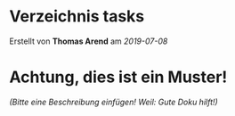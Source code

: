# Verzeichnis tasks

Erstellt von **Thomas Arend** am *2019-07-08*


# Achtung, dies ist ein **Muster!**

*(Bitte eine Beschreibung einfügen! Weil: Gute Doku hilft!)*

